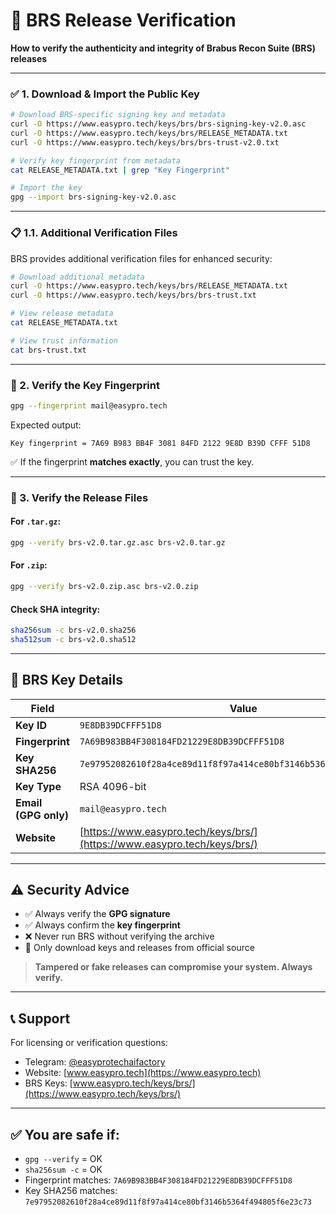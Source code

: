 # 🔐 BRS Release Verification

**How to verify the authenticity and integrity of Brabus Recon Suite (BRS) releases**

---

### ✅ 1. Download & Import the Public Key

```bash
# Download BRS-specific signing key and metadata
curl -O https://www.easypro.tech/keys/brs/brs-signing-key-v2.0.asc
curl -O https://www.easypro.tech/keys/brs/RELEASE_METADATA.txt
curl -O https://www.easypro.tech/keys/brs/brs-trust-v2.0.txt

# Verify key fingerprint from metadata
cat RELEASE_METADATA.txt | grep "Key Fingerprint"

# Import the key
gpg --import brs-signing-key-v2.0.asc
```

---

### 📋 1.1. Additional Verification Files

BRS provides additional verification files for enhanced security:

```bash
# Download additional metadata
curl -O https://www.easypro.tech/keys/brs/RELEASE_METADATA.txt
curl -O https://www.easypro.tech/keys/brs/brs-trust.txt

# View release metadata
cat RELEASE_METADATA.txt

# View trust information
cat brs-trust.txt
```

---

### 🔎 2. Verify the Key Fingerprint

```bash
gpg --fingerprint mail@easypro.tech
```

Expected output:

```
Key fingerprint = 7A69 B983 BB4F 3081 84FD 2122 9E8D B39D CFFF 51D8
```

✅ If the fingerprint **matches exactly**, you can trust the key.

---

### 📆 3. Verify the Release Files

#### For `.tar.gz`:

```bash
gpg --verify brs-v2.0.tar.gz.asc brs-v2.0.tar.gz
```

#### For `.zip`:

```bash
gpg --verify brs-v2.0.zip.asc brs-v2.0.zip
```

#### Check SHA integrity:

```bash
sha256sum -c brs-v2.0.sha256
sha512sum -c brs-v2.0.sha512
```

---

## 🔑 BRS Key Details

| Field                | Value                                                              |
| -------------------- | ------------------------------------------------------------------ |
| **Key ID**           | `9E8DB39DCFFF51D8`                                                 |
| **Fingerprint**      | `7A69B983BB4F308184FD21229E8DB39DCFFF51D8`                         |
| **Key SHA256**       | `7e97952082610f28a4ce89d11f8f97a414ce80bf3146b5364f494805f6e23c73` |
| **Key Type**         | RSA 4096-bit                                                       |
| **Email (GPG only)** | `mail@easypro.tech`                                               |
| **Website**          | [https://www.easypro.tech/keys/brs/](https://www.easypro.tech/keys/brs/)   |

---

## ⚠️ Security Advice

* ✅ Always verify the **GPG signature**
* ✅ Always confirm the **key fingerprint**
* ❌ Never run BRS without verifying the archive
* 🔐 Only download keys and releases from official source

> **Tampered or fake releases can compromise your system. Always verify.**

---

## 📞 Support

For licensing or verification questions:

* Telegram: [@easyprotechaifactory](https://t.me/easyprotechaifactory)
* Website: [www.easypro.tech](https://www.easypro.tech)
* BRS Keys: [www.easypro.tech/keys/brs/](https://www.easypro.tech/keys/brs/)

---

## ✅ You are safe if:

* `gpg --verify` = OK
* `sha256sum -c` = OK  
* Fingerprint matches: `7A69B983BB4F308184FD21229E8DB39DCFFF51D8`
* Key SHA256 matches: `7e97952082610f28a4ce89d11f8f97a414ce80bf3146b5364f494805f6e23c73`
